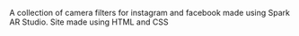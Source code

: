 A collection of camera filters for instagram and facebook made using Spark AR Studio.
Site made using HTML and CSS
